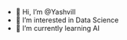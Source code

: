 - 👋 Hi, I’m @Yashvill
- 👀 I’m interested in Data Science
- 🌱 I’m currently learning AI

<!---
Yashvill/Yashvill is a ✨ special ✨ repository because its `README.md` (this file) appears on your GitHub profile.
You can click the Preview link to take a look at your changes.
--->
